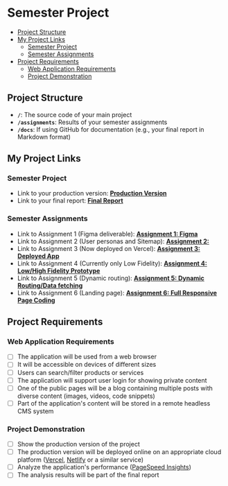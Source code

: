 # Semester Project <!-- omit in toc -->

- [Project Structure](#project-structure)
- [My Project Links](#my-project-links)
  - [Semester Project](#semester-project)
  - [Semester Assignments](#semester-assignments)
- [Project Requirements](#project-requirements)
  - [Web Application Requirements](#web-application-requirements)
  - [Project Demonstration](#project-demonstration)

## Project Structure

- **`/`**: The source code of your main project
- **`/assignments`**: Results of your semester assignments
- **`/docs`**: If using GitHub for documentation (e.g., your final report in Markdown format)

## My Project Links

### Semester Project

- Link to your production version: [**Production Version**](URL_TO_PRODUCTION_VERSION) <!-- Replace with actual URL -->
- Link to your final report: [**Final Report**](URL_TO_FINAL_REPORT) <!-- Replace with actual URL -->
<!-- Add more as necessary -->

### Semester Assignments

- Link to Assignment 1 (Figma deliverable): [**Assignment 1: Figma**](assignments/HCI-Figma-Demo.mkv)
- Link to Assignment 2 (User personas and Sitemap): [**Assignment 2:**](assignments/UserPersonasAndSitemap/)
- Link to Assignment 3 (Now deployed on Vercel): [**Assignment 3: Deployed App**](https://fitness-app-phi-gray.vercel.app/)
- Link to Assignment 4 (Currently only Low Fidelity): [**Assignment 4: Low/High Fidelity Prototype**](assignments/DesignPrototypes/LowFidelityLanding.png)
- Link to Assignment 5 (Dynamic routing): [**Assignment 5: Dynamic Routing/Data fetching**](https://fitness-app-phi-gray.vercel.app/community-motivation/forums)
- Link to Assignment 6 (Landing page): [**Assignment 6: Full Responsive Page Coding**](https://fitness-app-phi-gray.vercel.app/)
<!-- Add more assignments as necessary -->

## Project Requirements

### Web Application Requirements

- [ ] The application will be used from a web browser
- [ ] It will be accessible on devices of different sizes
- [ ] Users can search/filter products or services
- [ ] The application will support user login for showing private content
- [ ] One of the public pages will be a blog containing multiple posts with diverse content (images, videos, code snippets)
- [ ] Part of the application's content will be stored in a remote headless CMS system

### Project Demonstration

- [ ] Show the production version of the project
- [ ] The production version will be deployed online on an appropriate cloud platform ([Vercel](https://vercel.com), [Netlify](https://www.netlify.com/) or a similar service)
- [ ] Analyze the application's performance ([PageSpeed Insights](https://pagespeed.web.dev/))
- [ ] The analysis results will be part of the final report